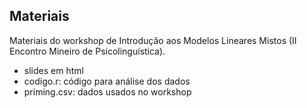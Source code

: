 ## Materiais

Materiais do workshop de Introdução aos Modelos Lineares Mistos (II Encontro Mineiro de Psicolinguística).

- slides em html
- codigo.r: código para análise dos dados
- priming.csv: dados usados no workshop